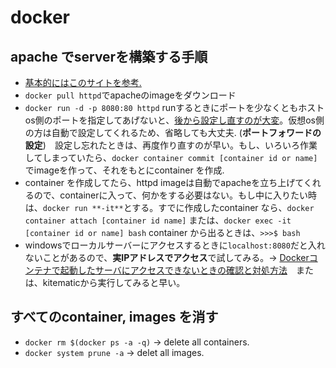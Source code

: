 # docker
## apache でserverを構築する手順
- [基本的にはこのサイトを参考.](https://weblabo.oscasierra.net/docker-httpd-usage/) 
- `docker pull httpd`でapacheのimageをダウンロード
- `docker run -d -p 8080:80 httpd` runするときにポートを少なくともホストos側のポートを指定してあげないと、[後から設定し直すのが大変](https://www.scriptlife.jp/contents/programming/2016/09/07/docker-port-forward/)。仮想os側の方は自動で設定してくれるため、省略しても大丈夫. (**ポートフォワードの設定**)　設定し忘れたときは、再度作り直すのが早い。もし、いろいろ作業してしまっていたら、`docker container commit [container id or name]`でimageを作って、それをもとにcontainer を作成. 
- container を作成してたら、httpd imageは自動でapacheを立ち上げてくれるので、containerに入って、何かをする必要はない。もし中に入りたい時は、`docker run **-it**`とする。すでに作成したcontainer なら、`docker container attach [container id name]` または、`docker exec -it [container id or name] bash` container から出るときは、`>>>$ bash`
- windowsでローカルサーバーにアクセスするときに`localhost:8080`だと入れないことがあるので、**実IPアドレスでアクセス**で試してみる。-> [Dockerコンテナで起動したサーバにアクセスできないときの確認と対処方法](https://web.plus-idea.net/on/docker-web-server-access-denied/)　または、kitematicから実行してみると早い。

## すべてのcontainer, images を消す
- `docker rm $(docker ps -a -q)` -> delete all containers.
- `docker system prune -a` -> delet all images.